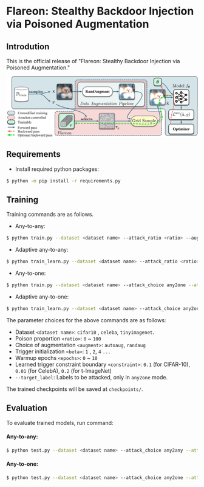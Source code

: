 # Flareon: Stealthy Backdoor Injection via Poisoned Augmentation

## Introdution

This is the official release
of "Flareon: Stealthy Backdoor Injection via Poisoned Augmentation."

<img src="https://github.com/lafeat/flareon/blob/main/asset/overview.png" width="550px">


## Requirements

- Install required python packages:
```bash
$ python -m pip install -r requirements.py
```

## Training
Training commands are as follows.

* Any-to-any:
```bash
$ python train.py --dataset <dataset name> --attack_ratio <ratio> --aug <augment> --s <beta>
```
* Adaptive any-to-any:
```bash
$ python train_learn.py --dataset <dataset name> --attack_ratio <ratio> --aug <augment> --s <beta> --warmup_epochs <epochs>
```
* Any-to-one:
```bash
$ python train.py --dataset <dataset name> --attack_choice any2one --attack_ratio <ratio> --aug <augment> --s <beta>
```
* Adaptive any-to-one:
```bash
$ python train_learn.py --dataset <dataset name> --attack_choice any2one --attack_ratio <ratio> --aug <augment> --s <beta> --warmup_epochs <epochs> --eps <constraint>
```

The parameter choices for the above commands are as follows:
- Dataset `<dataset name>`: `cifar10` , `celeba`, `tinyimagenet`.
- Poison proportion `<ratio>`: `0` ~ `100`
- Choice of augmentation `<augment>`: `autoaug`, `randaug`
- Trigger initialization `<beta>`: `1` , `2`, `4` `...`
- Warmup epochs `<epochs>`: `0` ~ `10`
- Learned trigger constraint boundary `<constraint>`: `0.1` (for CIFAR-10), `0.01` (for CelebA), `0.2` (for t-ImageNet)
- `--target_label`: Labels to be attacked, only in `any2one` mode.

The trained checkpoints will be saved at `checkpoints/`.

## Evaluation

To evaluate trained models, run command:

#### Any-to-any:
```bash
$ python test.py --dataset <dataset name> --attack_choice any2any --attack_ratio <ratio> --aug <augment> --s <beta>

```

#### Any-to-one:
```bash
$ python test.py --dataset <dataset name> --attack_choice any2one --attack_ratio <ratio> --aug <augment> --s <beta>
```

